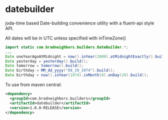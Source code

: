 # datebuilder
joda-time based Date-building convenience utility with a fluent-api style API.

All dates will be in UTC unless specified with inTimeZone()
```java
import static com.bradneighbors.builders.DateBuilder.*;
...
Date oneYearAgoAtMidnight = now().inYear(2009).atMidnightExactly().build();
Date yesterday = yesterday().build();
Date tomorrow = tomorrow().build();
Date birthday = MM_dd_yyyy("08_29_1974").build();
Date birthday = now().inYear(1974).inMonth(8).onDay(29).build();
```

To use from maven central:

```xml
<dependency>
  <groupId>com.bradneighbors.builders</groupId>
  <artifactId>datebuilder</artifactId>
  <version>1.0.0-RELEASE</version>
</dependency>
```
